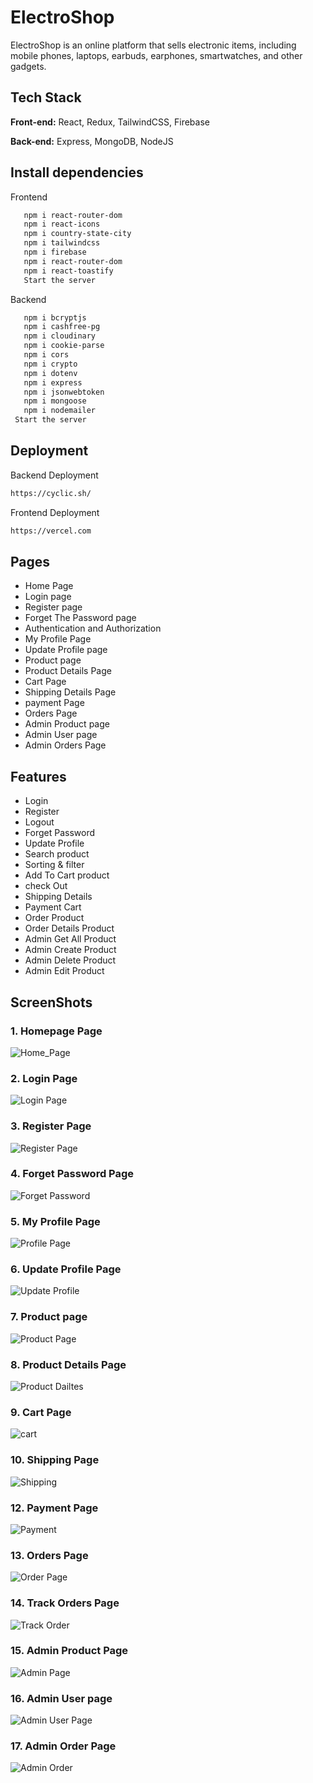 # ElectroShop

ElectroShop is an online platform that sells electronic items, including mobile phones, laptops, earbuds, earphones, smartwatches, and other gadgets.

## Tech Stack

**Front-end:** React, Redux, TailwindCSS, Firebase

**Back-end:** Express, MongoDB, NodeJS  

## Install dependencies

 Frontend
```bash
   npm i react-router-dom
   npm i react-icons
   npm i country-state-city
   npm i tailwindcss
   npm i firebase
   npm i react-router-dom
   npm i react-toastify
   Start the server
```
 Backend
```bash
   npm i bcryptjs
   npm i cashfree-pg
   npm i cloudinary
   npm i cookie-parse
   npm i cors
   npm i crypto
   npm i dotenv
   npm i express
   npm i jsonwebtoken
   npm i mongoose
   npm i nodemailer
 Start the server
```
## Deployment

Backend Deployment
```bash
https://cyclic.sh/
```
Frontend Deployment
```bash
https://vercel.com
```

## Pages

-   Home Page
-   Login page
-   Register page
-   Forget The Password page
-   Authentication and Authorization
-   My Profile Page
-   Update Profile page
-   Product page
-   Product Details Page
-   Cart Page
-   Shipping Details Page
-   payment Page
-   Orders Page
-   Admin Product page
-   Admin User page
-   Admin Orders Page

## Features

-   Login
-   Register
-   Logout
-   Forget Password
-   Update Profile
-   Search product
-   Sorting & filter
-   Add To Cart product
-   check Out
-   Shipping Details
-   Payment Cart
-   Order Product
-   Order Details Product
-   Admin Get All Product
-   Admin Create Product
-   Admin Delete Product
-   Admin Edit Product
## ScreenShots

### 1. Homepage Page
![Home_Page](https://github.com/user-attachments/assets/0fbcdc7b-4ea0-4d27-9aa0-40ab74a172f9)

### 2. Login Page
![Login Page](https://github.com/user-attachments/assets/599b805f-1392-4f4a-938d-3c9796f5d0a7)

### 3. Register Page
![Register Page](https://github.com/user-attachments/assets/e51ac881-4ed1-40f5-b506-cbde1adcd40e)

### 4. Forget Password Page
![Forget Password](https://github.com/user-attachments/assets/d40f0564-20ca-4ede-85ce-ee418a9a20a4)

### 5. My Profile Page
![Profile Page](https://github.com/user-attachments/assets/19cf9fb5-a3aa-4146-999c-f563c9595be2)

### 6. Update Profile Page
![Update Profile](https://github.com/user-attachments/assets/52b65b76-96db-4296-8adc-6f4a23a33cab)

### 7. Product page
![Product Page](https://github.com/user-attachments/assets/31b5116f-e830-4829-90cd-96b1e27969c8)

### 8. Product Details Page
![Product Dailtes](https://github.com/user-attachments/assets/1691d1d0-8c39-4f51-ab75-1c2f2e5a9be6)

### 9. Cart Page
![cart](https://github.com/user-attachments/assets/33d6279b-3513-4cbf-8c67-dcf5c6e60c92)

### 10. Shipping Page
![Shipping ](https://github.com/user-attachments/assets/fae419a5-c089-4913-a08b-2c73e5d4c7de)

### 12. Payment Page
![Payment](https://github.com/user-attachments/assets/5010299a-5596-48d9-b432-ced185b5fd22)

### 13. Orders Page
![Order Page](https://github.com/user-attachments/assets/4db46a04-cf24-4000-9d0d-cc8e109283fa)

### 14. Track Orders Page
![Track Order](https://github.com/user-attachments/assets/5f3f3f17-eb6a-46af-acaa-a0ca3cd93b33)

### 15. Admin Product Page
![Admin Page](https://github.com/user-attachments/assets/8676e905-5f74-4c61-b00b-2e7f0ba018ae)

### 16. Admin User page
![Admin User Page](https://github.com/user-attachments/assets/f9439708-4b4a-4626-8eb1-9da35896c7e1)

### 17. Admin Order Page
![Admin Order](https://github.com/user-attachments/assets/d7564de9-daf0-4601-bf0d-194bfc72669d)
